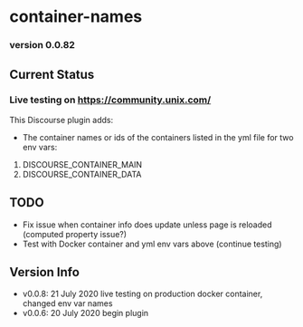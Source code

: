 # container-names

### version 0.0.82

## Current Status

### Live testing on https://community.unix.com/

This Discourse plugin adds:

- The container names or ids of the containers listed in the yml file for two env vars:

1.  DISCOURSE_CONTAINER_MAIN
2.  DISCOURSE_CONTAINER_DATA

## TODO

- Fix issue when container info does update unless page is reloaded (computed property issue?)
- Test with Docker container and yml env vars above (continue testing)

## Version Info

- v0.0.8: 21 July 2020 live testing on production docker container, changed env var names
- v0.0.6: 20 July 2020 begin plugin
